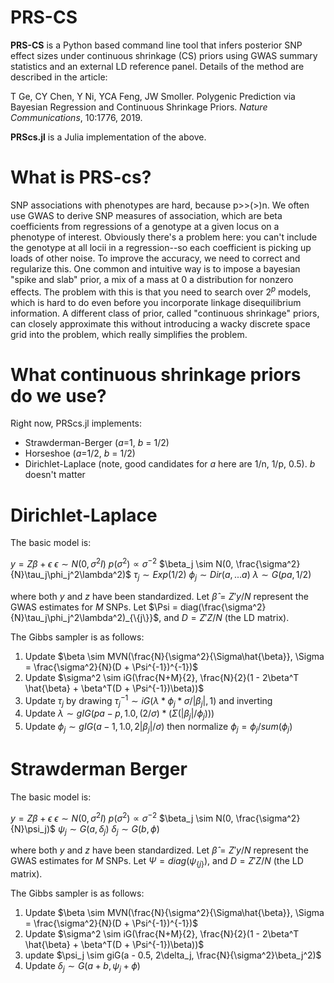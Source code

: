 # PRS-CS

**PRS-CS** is a Python based command line tool that infers posterior SNP effect sizes under continuous shrinkage (CS) priors
using GWAS summary statistics and an external LD reference panel. Details of the method are described in the article:

T Ge, CY Chen, Y Ni, YCA Feng, JW Smoller. Polygenic Prediction via Bayesian Regression and Continuous Shrinkage Priors. *Nature Communications*, 10:1776, 2019.

**PRScs.jl** is a Julia implementation of the above.


# What is PRS-cs?

SNP associations with phenotypes are hard, because p>>(>)n. We often use GWAS to derive
SNP measures of association, which are beta coefficients from regressions of a
genotype at a given locus on a phenotype of interest. Obviously there's a problem here:
you can't include the genotype at all locii in a regression--so each coefficient is picking up loads of other noise.
To improve the accuracy, we need to correct and regularize this. One common and intuitive way is to
impose a bayesian "spike and slab" prior, a mix of a mass at 0 a distribution for nonzero effects.
The problem with this is that you need to search over $2^p$ models, which is hard to do even
before you incorporate linkage disequilibrium information. A different class of prior,
called "continuous shrinkage" priors, can closely approximate this without introducing
a wacky discrete space grid into the problem, which really simplifies the problem.

# What continuous shrinkage priors do we use?

Right now, PRScs.jl implements:
* Strawderman-Berger (*a*=1, *b* = 1/2)
* Horseshoe (*a*=1/2, *b* = 1/2)
* Dirichlet-Laplace (note, good candidates for *a* here are 1/n, 1/p, 0.5). *b* doesn't matter

# Dirichlet-Laplace

The basic model is:

$y = Z\beta + \epsilon$
$\epsilon \sim N(0, \sigma^2 I)$
$p(\sigma^2) \propto \sigma^{-2}$
$\beta_j \sim N(0, \frac{\sigma^2}{N}\tau_j\phi_j^2\lambda^2)$
$\tau_j \sim Exp(1/2)$
$\phi_j \sim Dir(a,...a)$
$\lambda \sim G(pa, 1/2)$

where both $y$ and $z$ have been standardized. Let $\hat{\beta} = Z'y/N$ represent the GWAS estimates for $M$ SNPs. Let $\Psi = diag(\frac{\sigma^2}{N}\tau_j\phi_j^2\lambda^2)_{\{j\}}$, and $D = Z'Z/N$ (the LD matrix).

The Gibbs sampler is as follows:

1. Update $\beta \sim MVN(\frac{N}{\sigma^2}{\Sigma\hat{\beta}}, \Sigma = \frac{\sigma^2}{N}(D + \Psi^{-1})^{-1})$
2. Update $\sigma^2 \sim iG(\frac{N+M}{2}, \frac{N}{2}(1 - 2\beta^T \hat{\beta} + \beta^T(D + \Psi^{-1})\beta))$
3. Update $\tau_j$ by drawing $\tau_j^{-1} \sim iG(\lambda*\phi_j*\sigma/|\beta_j|,1)$ and inverting
4. Update $\lambda \sim gIG(pa-p, 1.0, (2/\sigma)*(\Sigma(|\beta_j|/\phi_j)))$
5. Update $\phi_j \sim gIG(a-1, 1.0, 2|\beta_j|/\sigma)$ then normalize $\phi_j = \phi_j/sum(\phi_j)$

# Strawderman Berger

The basic model is:

$y = Z\beta + \epsilon$
$\epsilon \sim N(0, \sigma^2 I)$
$p(\sigma^2) \propto \sigma^{-2}$
$\beta_j \sim N(0, \frac{\sigma^2}{N}\psi_j)$
$\psi_j \sim G(a, \delta_j)$
$\delta_j \sim G(b, \phi)$

where both $y$ and $z$ have been standardized. Let $\hat{\beta} = Z'y/N$ represent the GWAS estimates for $M$ SNPs. Let $\Psi = diag(\psi_{\{j\}})$, and $D = Z'Z/N$ (the LD matrix).

The Gibbs sampler is as follows:

1. Update $\beta \sim MVN(\frac{N}{\sigma^2}{\Sigma\hat{\beta}}, \Sigma = \frac{\sigma^2}{N}(D + \Psi^{-1})^{-1})$
2. Update $\sigma^2 \sim iG(\frac{N+M}{2}, \frac{N}{2}(1 - 2\beta^T \hat{\beta} + \beta^T(D + \Psi^{-1})\beta))$
3. update $\psi_j \sim giG(a - 0.5, 2\delta_j, \frac{N}{\sigma^2}\beta_j^2)$
4. Update $\delta_j \sim G(a+b, \psi_j + \phi)$